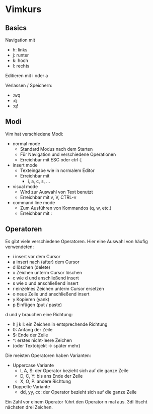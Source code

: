 # Vimkurs

## Basics
Navigation mit
- h: links
- j: runter
- k: hoch
- l: rechts

Editieren mit i oder a

Verlassen / Speichern:
- :wq
- :q
- :q!

## Modi

Vim hat verschiedene Modi:

- normal mode
  - Standard Modus nach dem Starten
  - Für Navigation und verschiedene Operationen
  - Erreichbar mit ESC oder ctrl-[
- insert mode
  - Texteingabe wie in normalem Editor
  - Erreichbar mit
    - i, a, c, s, ...
- visual mode
  - Wird zur Auswahl von Text benutzt
  - Erreichbar mit v, V, CTRL-v
- command line mode
  - Zum Ausführen von Kommandos (q, w, etc.)
  - Erreichbar mit :

## Operatoren

Es gibt viele verschiedene Operatoren. Hier eine Auswahl von häufig verwendeten:
- i insert vor dem Cursor
- a insert nach (after) dem Cursor
- d löschen (delete)
- x Zeichen unterm Cursor löschen
- c wie d und anschließend insert
- s wie x und anschließend insert
- r einzelnes Zeichen unterm Cursor ersetzen
- o neue Zeile und anschließend insert
- y Kopieren (yank)
- p Einfügen (put / paste)

d und y  brauchen eine Richtung:
- h j k l: ein Zeichen in entsprechende Richtung
- 0: Anfang der Zeile
- $: Ende der Zeile
- ^: erstes nicht-leere Zeichen
- (oder Textobjekt -> später mehr)

Die meisten Operatoren haben Varianten:
- Uppercase Variante
  - I, A, S: der Operator bezieht sich auf die ganze Zeile
  - D, C, Y: bis ans Ende der Zeile
  - X, O, P: andere Richtung
- Doppelte Variante
  - dd, yy, cc: der Operator bezieht sich auf die ganze Zeile

Ein Zahl vor einem Operator führt den Operator n mal aus. 3dl löscht nächsten drei Zeichen.

